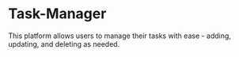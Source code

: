 # Task-Manager
This platform allows users to manage their tasks with ease - adding, updating, and deleting as needed.
